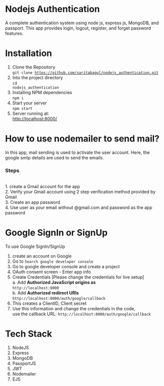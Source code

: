 # Nodejs Authentication
A complete authentication system using node js, express js, MongoDB, and passport.
This app provides login, logout, register, and forget password features.

# Installation
1. Clone the Repository<br>
  <code>git clone https://github.com/saritabagul/nodejs_authentication.git</code>
2. Into the project directory<br>
  <code>cd nodejs_authentication</code>
3. Installing NPM dependencies<br>
  <code>npm i</code>
4. Start your server<br>
   <code>npm start</code>  
5. Server running at:<br>
   <a href="http://localhost:8000/">http://localhost:8000/</a>

# How to use nodemailer to send mail?
In this app, mail sending is used to activate the user account. Here, the google smtp details are used to send the emails. 
<h3>Steps</h3>
<br>
1. create a Gmail account for the app<br>
2. Verify your Gmail account using 2 step verification method provided by Gmail<br>
3. Create an app password<br>
4. Use user as your email without @gmail.com and password as the app password<br>

# Google SignIn or SignUp
To use Google SignIn/SignUp<br>
1. create an account on Google <br>
2. Go to <code>Search google developer console</code><br>
3. Go to google developer console and create a project<br>
4. OAuth consent screen - Enter app info<br>
5. Create Credentials [Please change the credentials for live setup]<br>
   a. Add <strong>Authorized JavaScript origins as</strong><br>
   <code>http://localhost:8000</code><br>
   b. Add  <strong>Authorized redirect URIs</strong><br>
   <code>http://localhost:8000/auth/google/callback</code><br>   
 6. This creates a ClientID, Client secret<br>
 7. Use this information and change the credentials in the code,<br>
    use the callback URL: <code>http://localhost:8000/auth/google/callback</code><br>

 # Tech Stack
1. NodeJS
2. Express
3. MongoDB
4. PassportJS
5. JWT
6. Nodemailer
7. EJS 
   

   







   

